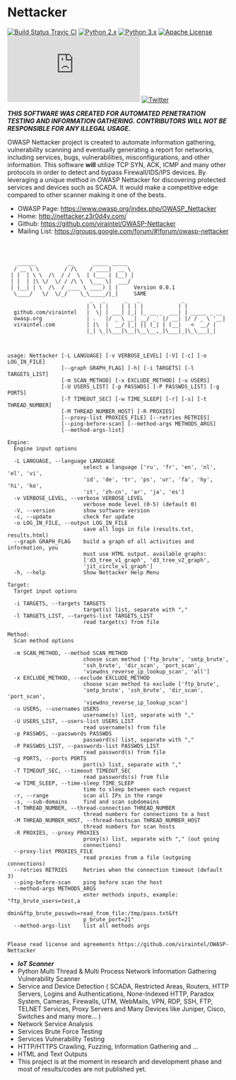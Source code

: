 Nettacker
=========
[![Build Status Travic CI](https://travis-ci.org/viraintel/OWASP-Nettacker.svg?branch=master)](https://travis-ci.org/viraintel/OWASP-Nettacker)
[![Python 2.x](https://img.shields.io/badge/python-2.x-blue.svg)](https://travis-ci.org/viraintel/OWASP-Nettacker)
[![Python 3.x](https://img.shields.io/badge/python-3.x-blue.svg)](https://travis-ci.org/viraintel/OWASP-Nettacker)
[![Apache License](https://img.shields.io/badge/License-Apache%20v2-green.svg)](https://github.com/viraintel/OWASP-Nettacker/blob/master/LICENSE)
[![Executed](http://nettacker.z3r0d4y.com/update_counter.py)](https://github.com/viraintel/OWASP-Nettacker/)
[![Twitter](https://img.shields.io/badge/Twitter-@iotscan-blue.svg)](https://twitter.com/iotscan)


***THIS SOFTWARE WAS CREATED FOR AUTOMATED PENETRATION TESTING AND INFORMATION GATHERING. CONTRIBUTORS WILL NOT BE RESPONSIBLE FOR ANY ILLEGAL USAGE.***


OWASP Nettacker project is created to automate information gathering, vulnerability scanning and eventually generating a report for networks, including services, bugs, vulnerabilities, misconfigurations, and other information. This software **will** utilize TCP SYN, ACK, ICMP and many other protocols in order to detect and bypass Firewall/IDS/IPS devices. By leveraging a unique method in OWASP Nettacker for discovering protected services and devices such as SCADA. It would make a competitive edge compared to other scanner making it one of the bests.


* OWASP Page: https://www.owasp.org/index.php/OWASP_Nettacker
* Home: http://nettacker.z3r0d4y.com/
* Github: https://github.com/viraintel/OWASP-Nettacker
* Mailing List: https://groups.google.com/forum/#!forum/owasp-nettacker


```



   ______          __      _____ _____
  / __ \ \        / /\    / ____|  __ \
 | |  | \ \  /\  / /  \  | (___ | |__) |
 | |  | |\ \/  \/ / /\ \  \___ \|  ___/
 | |__| | \  /\  / ____ \ ____) | |     Version 0.0.1
  \____/   \/  \/_/    \_\_____/|_|     SAME
                          _   _      _   _             _
                         | \ | |    | | | |           | |
  github.com/viraintel   |  \| | ___| |_| |_ __ _  ___| | _____ _ __
  owasp.org              | . ` |/ _ \ __| __/ _` |/ __| |/ / _ \ '__|
  viraintel.com          | |\  |  __/ |_| || (_| | (__|   <  __/ |
                         |_| \_|\___|\__|\__\__,_|\___|_|\_\___|_|



usage: Nettacker [-L LANGUAGE] [-v VERBOSE_LEVEL] [-V] [-c] [-o LOG_IN_FILE]
                 [--graph GRAPH_FLAG] [-h] [-i TARGETS] [-l TARGETS_LIST]
                 [-m SCAN_METHOD] [-x EXCLUDE_METHOD] [-u USERS]
                 [-U USERS_LIST] [-p PASSWDS] [-P PASSWDS_LIST] [-g PORTS]
                 [-T TIMEOUT_SEC] [-w TIME_SLEEP] [-r] [-s] [-t THREAD_NUMBER]
                 [-M THREAD_NUMBER_HOST] [-R PROXIES]
                 [--proxy-list PROXIES_FILE] [--retries RETRIES]
                 [--ping-before-scan] [--method-args METHODS_ARGS]
                 [--method-args-list]

Engine:
  Engine input options

  -L LANGUAGE, --language LANGUAGE
                        select a language ['ru', 'fr', 'en', 'nl', 'el', 'vi',
                        'id', 'de', 'tr', 'ps', 'ur', 'fa', 'hy', 'hi', 'ko',
                        'it', 'zh-cn', 'ar', 'ja', 'es']
  -v VERBOSE_LEVEL, --verbose VERBOSE_LEVEL
                        verbose mode level (0-5) (default 0)
  -V, --version         show software version
  -c, --update          check for update
  -o LOG_IN_FILE, --output LOG_IN_FILE
                        save all logs in file (results.txt, results.html)
  --graph GRAPH_FLAG    build a graph of all activities and information, you
                        must use HTML output. available graphs:
                        ['d3_tree_v1_graph', 'd3_tree_v2_graph',
                        'jit_circle_v1_graph']
  -h, --help            Show Nettacker Help Menu

Target:
  Target input options

  -i TARGETS, --targets TARGETS
                        target(s) list, separate with ","
  -l TARGETS_LIST, --targets-list TARGETS_LIST
                        read target(s) from file

Method:
  Scan method options

  -m SCAN_METHOD, --method SCAN_METHOD
                        choose scan method ['ftp_brute', 'smtp_brute',
                        'ssh_brute', 'dir_scan', 'port_scan',
                        'viewdns_reverse_ip_lookup_scan', 'all']
  -x EXCLUDE_METHOD, --exclude EXCLUDE_METHOD
                        choose scan method to exclude ['ftp_brute',
                        'smtp_brute', 'ssh_brute', 'dir_scan', 'port_scan',
                        'viewdns_reverse_ip_lookup_scan']
  -u USERS, --usernames USERS
                        username(s) list, separate with ","
  -U USERS_LIST, --users-list USERS_LIST
                        read username(s) from file
  -p PASSWDS, --passwords PASSWDS
                        password(s) list, separate with ","
  -P PASSWDS_LIST, --passwords-list PASSWDS_LIST
                        read password(s) from file
  -g PORTS, --ports PORTS
                        port(s) list, separate with ","
  -T TIMEOUT_SEC, --timeout TIMEOUT_SEC
                        read passwords(s) from file
  -w TIME_SLEEP, --time-sleep TIME_SLEEP
                        time to sleep between each request
  -r, --range           scan all IPs in the range
  -s, --sub-domains     find and scan subdomains
  -t THREAD_NUMBER, --thread-connection THREAD_NUMBER
                        thread numbers for connections to a host
  -M THREAD_NUMBER_HOST, --thread-hostscan THREAD_NUMBER_HOST
                        thread numbers for scan hosts
  -R PROXIES, --proxy PROXIES
                        proxy(s) list, separate with "," (out going
                        connections)
  --proxy-list PROXIES_FILE
                        read proxies from a file (outgoing connections)
  --retries RETRIES     Retries when the connection timeout (default 3)
  --ping-before-scan    ping before scan the host
  --method-args METHODS_ARGS
                        enter methods inputs, example: "ftp_brute_users=test,a
                        dmin&ftp_brute_passwds=read_from_file:/tmp/pass.txt&ft
                        p_brute_port=21"
  --method-args-list    list all methods args


Please read license and agreements https://github.com/viraintel/OWASP-Nettacker
```

* ***IoT Scanner***
*	Python Multi Thread & Multi Process Network Information Gathering Vulnerability Scanner
*	Service and Device Detection ( SCADA, Restricted Areas, Routers, HTTP Servers, Logins and Authentications, None-Indexed HTTP, Paradox System, Cameras, Firewalls, UTM, WebMails, VPN, RDP, SSH, FTP, TELNET Services, Proxy Servers and Many Devices like Juniper, Cisco, Switches and many more… ) 
*	Network Service Analysis
*	Services Brute Force Testing
*	Services Vulnerability Testing
*	HTTP/HTTPS Crawling, Fuzzing, Information Gathering and … 
*	HTML and Text Outputs
*	This project is at the moment in research and development phase and most of results/codes are not published yet.
